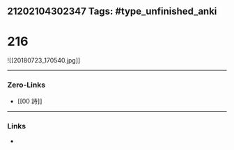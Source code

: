 21202104302347
Tags: #type_unfinished_anki 
---
# 216

![[20180723_170540.jpg]]

---
### Zero-Links
- [[00 詩]]
---
### Links
-